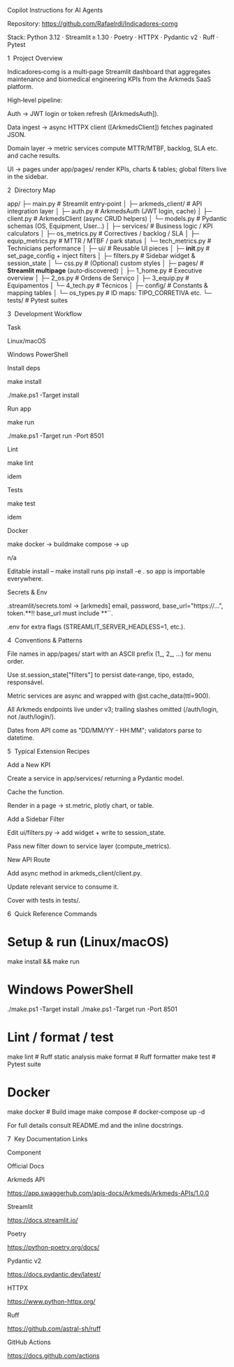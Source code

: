 Copilot Instructions for AI Agents

Repository: https://github.com/Rafaelrdl/Indicadores-comg

Stack: Python 3.12 · Streamlit ≥ 1.30 · Poetry · HTTPX · Pydantic v2 · Ruff · Pytest

1  Project Overview

Indicadores‑comg is a multi‑page Streamlit dashboard that aggregates maintenance and biomedical engineering KPIs from the Arkmeds SaaS platform.

High‑level pipeline:

Auth → JWT login or token refresh ([ArkmedsAuth]).

Data ingest → async HTTPX client ([ArkmedsClient]) fetches paginated JSON.

Domain layer → metric services compute MTTR/MTBF, backlog, SLA etc. and cache results.

UI → pages under app/pages/ render KPIs, charts & tables; global filters live in the sidebar.

2  Directory Map

app/
├─ main.py              # Streamlit entry‑point
│
├─ arkmeds_client/      # API integration layer
│  ├─ auth.py           # ArkmedsAuth (JWT login, cache)
│  ├─ client.py         # ArkmedsClient (async CRUD helpers)
│  └─ models.py         # Pydantic schemas (OS, Equipment, User…)
│
├─ services/            # Business logic / KPI calculators
│  ├─ os_metrics.py     # Correctives / backlog / SLA
│  ├─ equip_metrics.py  # MTTR / MTBF / park status
│  └─ tech_metrics.py   # Technicians performance
│
├─ ui/                  # Reusable UI pieces
│  ├─ __init__.py       # set_page_config + inject filters
│  ├─ filters.py        # Sidebar widget & session_state
│  └─ css.py            # (Optional) custom styles
│
├─ pages/               # **Streamlit multipage** (auto‑discovered)
│  ├─ 1_home.py         # Executive overview
│  ├─ 2_os.py           # Ordens de Serviço
│  ├─ 3_equip.py        # Equipamentos
│  └─ 4_tech.py         # Técnicos
│
├─ config/              # Constants & mapping tables
│  └─ os_types.py       # ID maps: TIPO_CORRETIVA etc.
└─ tests/               # Pytest suites

3  Development Workflow

Task

Linux/macOS

Windows PowerShell

Install deps

make install

./make.ps1 -Target install

Run app

make run

./make.ps1 -Target run -Port 8501

Lint

make lint

idem

Tests

make test

idem

Docker

make docker → buildmake compose → up

n/a

Editable install – make install runs pip install -e . so app is importable everywhere.

Secrets & Env

.streamlit/secrets.toml → [arkmeds] email, password, base_url="https://…", token.**‼️ base_url must include **``.

.env for extra flags (STREAMLIT_SERVER_HEADLESS=1, etc.).

4  Conventions & Patterns

File names in app/pages/ start with an ASCII prefix (1_, 2_, …) for menu order.

Use st.session_state["filters"] to persist date‑range, tipo, estado, responsável.

Metric services are async and wrapped with @st.cache_data(ttl=900).

All Arkmeds endpoints live under v3; trailing slashes omitted (/auth/login, not /auth/login/).

Dates from API come as "DD/MM/YY - HH:MM"; validators parse to datetime.

5  Typical Extension Recipes

Add a New KPI

Create a service in app/services/ returning a Pydantic model.

Cache the function.

Render in a page → st.metric, plotly chart, or table.

Add a Sidebar Filter

Edit ui/filters.py → add widget + write to session_state.

Pass new filter down to service layer (compute_metrics).

New API Route

Add async method in arkmeds_client/client.py.

Update relevant service to consume it.

Cover with tests in tests/.

6  Quick Reference Commands

# Setup & run (Linux/macOS)
make install && make run

# Windows PowerShell
./make.ps1 -Target install
./make.ps1 -Target run -Port 8501

# Lint / format / test
make lint    # Ruff static analysis
make format  # Ruff formatter
make test    # Pytest suite

# Docker
make docker   # Build image
make compose  # docker‑compose up -d

For full details consult README.md and the inline docstrings.

7  Key Documentation Links

Component

Official Docs

Arkmeds API

https://app.swaggerhub.com/apis-docs/Arkmeds/Arkmeds-APIs/1.0.0

Streamlit

https://docs.streamlit.io/

Poetry

https://python-poetry.org/docs/

Pydantic v2

https://docs.pydantic.dev/latest/

HTTPX

https://www.python-httpx.org/

Ruff

https://github.com/astral-sh/ruff

GitHub Actions

https://docs.github.com/actions